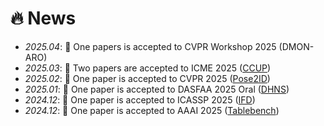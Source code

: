 # 🔥 News
- *2025.04*: 🎉 One papers is accepted to CVPR Workshop 2025 (DMON-ARO)
- *2025.03*: 🎉 Two papers are accepted to ICME 2025 ([CCUP](https://arxiv.org/abs/2410.13567))
- *2025.02*: 🎉 One paper is accepted to CVPR 2025 ([Pose2ID](https://arxiv.org/abs/2503.00938))
- *2025.01*: 🎉 One paper is accepted to DASFAA 2025 Oral ([DHNS](https://arxiv.org/abs/2501.15393))
- *2024.12*: 🎉 One paper is accepted to ICASSP 2025 ([IFD](https://arxiv.org/abs/2501.05851))
- *2024.12*: 🎉 One paper is accepted to AAAI 2025 ([Tablebench](https://arxiv.org/abs/2408.09174))
